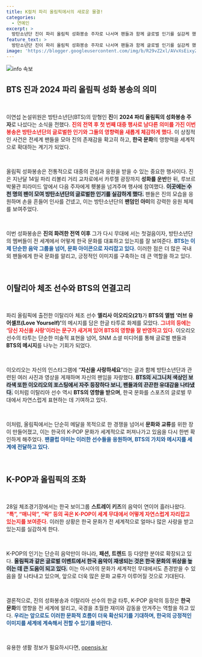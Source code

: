 ```yaml
---
title: K컬처 파리 올림픽에서의 새로운 물결!
categories:
  - 연예인
excerpt: >
  방탄소년단 진이 파리 올림픽 성화봉송 주자로 나서며 팬들과 함께 글로벌 인기를 실감케 했다. 이탈리아 체조 선수 엘리사 이오리오의 한글 타투도 화제를 모으며 BTS의 영향력을 더욱 부각시키고 있다. 케이팝의 힘이 올림픽에서도 빛났다!
feature_text: >
  방탄소년단 진이 파리 올림픽 성화봉송 주자로 나서며 팬들과 함께 글로벌 인기를 실감케 했다. 이탈리아 체조 선수 엘리사 이오리오의 한글 타투도 화제를 모으며 BTS의 영향력을 더욱 부각시키고 있다. 케이팝의 힘이 올림픽에서도 빛났다!
image: 'https://blogger.googleusercontent.com/img/b/R29vZ2xl/AVvXsEixyZcFfHzMRdzZMjFBmAUKJYCLCGyLL1o632UiGVXcaFdKo_bkvkuCioo0uUKlGfBVcT3P84aROyZIXSBEx3Aw5nCQ3pTgDom1WDC4m8eifvWiAmWEEVb4x6G_l8C0QH225ldMjyaFvpxGEBGNO37VmDTDMHGhJPq73UglMfDca1-0aw/s1600/blogspot.png'
---
```


<p><img src="https://blogger.googleusercontent.com/img/b/R29vZ2xl/AVvXsEixyZcFfHzMRdzZMjFBmAUKJYCLCGyLL1o632UiGVXcaFdKo_bkvkuCioo0uUKlGfBVcT3P84aROyZIXSBEx3Aw5nCQ3pTgDom1WDC4m8eifvWiAmWEEVb4x6G_l8C0QH225ldMjyaFvpxGEBGNO37VmDTDMHGhJPq73UglMfDca1-0aw/s1600/blogspot.png" alt="info 속보" /></p>

<h2 data-ke-size="size26">BTS 진과 2024 파리 올림픽 성화 봉송의 의미</h2>

<p data-ke-size="size16">&nbsp;</p> 

<p>이연섭 논설위원은 방탄소년단(BTS)의 맏형인 <strong>진</strong>이 <strong>2024 파리 올림픽의 성화봉송 주자</strong>로 나섰다는 소식을 전했다. <b><span style="color: #ee2323;">진의 전역 후 첫 번째 대중 행사로 남다른 의미를 가진 이번 봉송은 방탄소년단의 글로벌한 인기와 그들의 영향력을 새롭게 체감하게 했다.</span></b> 이 상징적인 사건은 전세계 팬들을 모아 진의 존재감을 확고히 하고, <strong>한국 문화</strong>의 영향력을 세계적으로 확대하는 계기가 되었다.</p>

<p data-ke-size="size16">&nbsp;</p>

<p>올림픽 성화봉송은 전통적으로 대중의 관심과 응원을 받을 수 있는 중요한 행사이다. 진은 지난달 14일 파리 리볼리 거리 교차로에서 카루젤 광장까지 <strong>성화를 운반</strong>한 뒤, 루브르박물관 피라미드 앞에서 다음 주자에게 횃불을 넘겨주며 행사에 참여했다. <b><span style="background-color: #21538527;">이곳에는 수천 명의 팬이 모여 방탄소년단의 글로벌한 인기를 실감하게 했다.</span></b> 팬들은 진의 모습을 응원하며 손을 흔들어 인사를 건넸고, 이는 방탄소년단의 <strong>팬덤인 아미</strong>의 강력한 응원 체제를 보여주었다.</p>

<p data-ke-size="size16">&nbsp;</p>

<p>이번 성화봉송은 <strong>진의 화려한 전역 이후</strong> 그가 다시 무대에 서는 첫걸음이자, 방탄소년단의 멤버들이 전 세계에서 어떻게 한국 문화를 대표하고 있는지를 잘 보여준다. <b><span style="color: #1a5490;">BTS는 이제 단순한 음악 그룹을 넘어, 문화 아이콘으로 자리잡고 있다.</span></b> 이러한 점은 더 많은 국내외 팬들에게 한국 문화를 알리고, 긍정적인 이미지를 구축하는 데 큰 역할을 하고 있다.</p>

<p data-ke-size="size16">&nbsp;</p>

<h2 data-ke-size="size26">이탈리아 체조 선수와 BTS의 연결고리</h2>

<p data-ke-size="size16">&nbsp;</p>

<p>파리 올림픽에 출전한 이탈리아 체조 선수 <strong>엘리사 이오리오(21)</strong>가 <strong>BTS의 앨범 ‘러브 유어셀프(Love Yourself)’</strong>의 메시지를 담은 한글 타투로 화제를 모았다. <b><span style="color: #ee2323;">그녀의 등에는 ‘당신 자신을 사랑’이라는 문구가 새겨져 있어 BTS의 영향을 잘 반영하고 있다.</span></b> 이오리오 선수의 타투는 단순한 미술적 표현을 넘어, SNM 소셜 미디어를 통해 글로벌 팬들과 <strong>BTS의 메시지</strong>를 나누는 기회가 되었다.</p>

<p data-ke-size="size16">&nbsp;</p>

<p>이오리오는 자신의 인스타그램에 “<strong>자신을 사랑하세요</strong>”라는 글과 함께 방탄소년단과 관련된 여러 사진과 영상을 게재하며 자신의 팬임을 자랑했다. <b><span style="background-color: #21538527;">BTS의 시그니처 색상인 보라색 또한 이오리오의 포스팅에서 자주 등장하다 보니, 팬들과의 끈끈한 유대감을 나타냈다.</span></b> 이처럼 이탈리아 선수 역시 <strong>BTS의 영향을 받으며</strong>, 한국 문화를 스포츠의 글로벌 무대에서 자연스럽게 표현하는 데 기여하고 있다.</p>

<p data-ke-size="size16">&nbsp;</p>

<p>이처럼, 올림픽에서는 단순히 메달을 목적으로 한 경쟁을 넘어서 <strong>문화와 교류</strong>를 위한 장이 만들어졌고, 이는 한국의 K-POP 문화가 세계적으로 퍼져나가고 있음을 다시 한번 확인하게 해주었다. <b><span style="color: #1a5490;">팬클럽 아미는 이러한 선수들을 응원하며, BTS의 가치와 메시지를 세계에 전달하고 있다.</span></b></p>

<p data-ke-size="size16">&nbsp;</p>

<h2 data-ke-size="size26">K-POP과 올림픽의 조화</h2>

<p data-ke-size="size16">&nbsp;</p>

<p>28일 체조경기장에서는 한국 보이그룹 <strong>스트레이 키즈</strong>의 음악이 연이어 흘러나왔다. <b><span style="color: #ee2323;">“특”, “매니악”, “락” 등의 곡은 K-POP이 세계 무대에서 어떻게 자연스럽게 자리잡고 있는지를 보여준다.</span></b> 이러한 상황은 한국 문화가 전 세계적으로 얼마나 많은 사랑을 받고 있는지를 실감하게 한다.</p>

<p data-ke-size="size16">&nbsp;</p>

<p>K-POP의 인기는 단순히 음악만이 아니라, <strong>패션, 트렌드</strong> 등 다양한 분야로 확장되고 있다. <b><span style="background-color: #21538527;">올림픽과 같은 글로벌 이벤트에서 한국 음악이 재생되는 것은 한국 문화의 위상을 높이는 데 큰 도움이 되고 있다.</span></b> 이는 아시아의 문화가 세계적인 무대에서도 존경받을 수 있음을 잘 나타내고 있으며, 앞으로 더욱 많은 문화 교류가 이루어질 것으로 기대된다.</p>

<p data-ke-size="size16">&nbsp;</p>

<p>결론적으로, 진의 성화봉송과 이탈리아 선수의 한글 타투, K-POP 음악의 등장은 <strong>한국 문화</strong>의 영향을 전 세계에 알리고, 국경을 초월한 재미와 감동을 안겨주는 역할을 하고 있다. <b><span style="color: #1a5490;">우리는 앞으로도 이러한 문화적 흐름이 더욱 확산되기를 기대하며, 한국의 긍정적인 이미지를 세계에 계속해서 전할 수 있기를 바란다.</span></b></p>

<p data-ke-size="size16">&nbsp;</p>
유용한 생활 정보가 필요하시다면, <a href="https://opensis.kr" rel="dofollow">opensis.kr</a>



